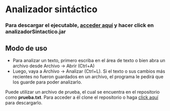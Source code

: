 # Analizador sintáctico
### Para descargar el ejecutable, [acceder aquí](https://github.com/mnomico/analizadorSintactico/releases/tag/release) y hacer click en **analizadorSintactico.jar**

## Modo de uso
- Para analizar un texto, primero escriba en el área de texto o bien abra un archivo desde Archivo -> Abrir (Ctrl+A)  
- Luego, vaya a Archivo -> Analizar (Ctrl+L). Si el texto o sus cambios más recientes no fueron guardados en un archivo, el programa le pedirá que los guarde para poder analizarlo.

Puede utilizar un archivo de prueba, el cual se encuentra en el repositorio como **prueba.txt**. Para acceder a él clone el repositorio o haga 
<a href="https://raw.githubusercontent.com/mnomico/analizadorSintactico/refs/heads/pruebas/prueba.txt" download>click aquí</a> para descargarlo.
